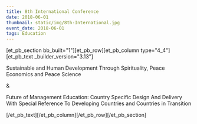 ```yaml
---
title: 8th International Conference
date: 2018-06-01
thumbnail: static/img/8th-International.jpg
event_date: 2018-06-01
tags: Education
---
```


\[et\_pb\_section bb\_built="1"\]\[et\_pb\_row\]\[et\_pb\_column type="4\_4"\]\[et\_pb\_text \_builder\_version="3.13"\]

Sustainable and Human Development Through Spirituality, Peace Economics and Peace Science

&

Future of Management Education: Country Specific Design And Delivery With Special Reference To Developing Countries and Countries in Transition

\[/et\_pb\_text\]\[/et\_pb\_column\]\[/et\_pb\_row\]\[/et\_pb\_section\]
